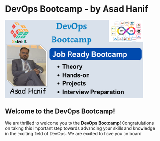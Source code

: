 # DevOps Bootcamp - by Asad Hanif

<img src="./images/bootcamp-banner.png" width="90%"/>

## Welcome to the DevOps Bootcamp!

We are thrilled to welcome you to the **DevOps Bootcamp**! Congratulations on taking this important step towards advancing your skills and knowledge in the exciting field of DevOps. We are excited to have you on board.

